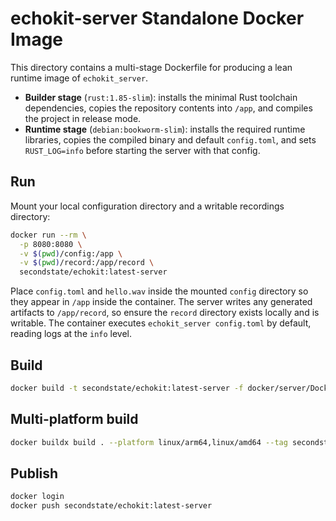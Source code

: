# echokit-server Standalone Docker Image

This directory contains a multi-stage Dockerfile for producing a lean runtime image of `echokit_server`.

- **Builder stage** (`rust:1.85-slim`): installs the minimal Rust toolchain dependencies, copies the repository contents into `/app`, and compiles the project in release mode.
- **Runtime stage** (`debian:bookworm-slim`): installs the required runtime libraries, copies the compiled binary and default `config.toml`, and sets `RUST_LOG=info` before starting the server with that config.

## Run

Mount your local configuration directory and a writable recordings directory:

```sh
docker run --rm \
  -p 8080:8080 \
  -v $(pwd)/config:/app \
  -v $(pwd)/record:/app/record \
  secondstate/echokit:latest-server
```

Place `config.toml` and `hello.wav` inside the mounted `config` directory so they appear in `/app` inside the container. The server writes any generated artifacts to `/app/record`, so ensure the `record` directory exists locally and is writable. The container executes `echokit_server config.toml` by default, reading logs at the `info` level.

## Build

```sh
docker build -t secondstate/echokit:latest-server -f docker/server/Dockerfile .
```

## Multi-platform build

```sh
docker buildx build . --platform linux/arm64,linux/amd64 --tag secondstate/echokit:latest-server -f docker/server/Dockerfile
```

## Publish 

```sh
docker login
docker push secondstate/echokit:latest-server
```
